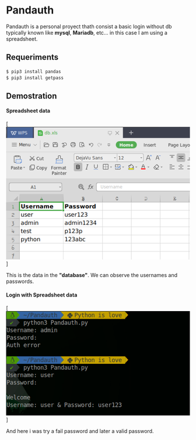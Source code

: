 # Pandauth

Pandauth is a personal proyect thath consist a basic login without db typically known like **mysql**, **Mariadb**, etc...
in this case I am using a spreadsheet.

## Requeriments

```bash
$ pip3 install pandas
$ pip3 install getpass
```
## Demostration

#### Spreadsheet data

[![xls data](https://raw.githubusercontent.com/n0obit4/Pandauth/master/Pictures/xls.png)]

This is the data in the **"database"**. We can observe the usernames and passwords.

#### Login with Spreadsheet data

[![login demostration](https://raw.githubusercontent.com/n0obit4/Pandauth/master/Pictures/login.png)]

And here i was try a fail password and later a valid password. 
